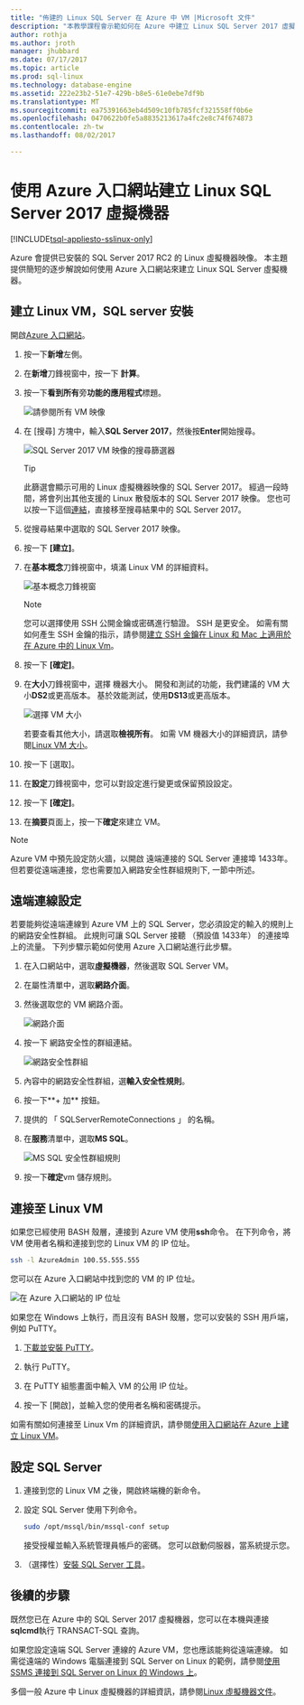 ```yaml
---
title: "佈建的 Linux SQL Server 在 Azure 中 VM |Microsoft 文件"
description: "本教學課程會示範如何在 Azure 中建立 Linux SQL Server 2017 虛擬機器。"
author: rothja
ms.author: jroth
manager: jhubbard
ms.date: 07/17/2017
ms.topic: article
ms.prod: sql-linux
ms.technology: database-engine
ms.assetid: 222e23b2-51e7-429b-b8e5-61e0ebe7df9b
ms.translationtype: MT
ms.sourcegitcommit: ea75391663eb4d509c10fb785fcf321558ff0b6e
ms.openlocfilehash: 0470622b0fe5a8835213617a4fc2e8c74f674873
ms.contentlocale: zh-tw
ms.lasthandoff: 08/02/2017

---
```

# <a name="create-a-linux-sql-server-2017-virtual-machine-with-the-azure-portal"></a>使用 Azure 入口網站建立 Linux SQL Server 2017 虛擬機器

[!INCLUDE[tsql-appliesto-sslinux-only](../includes/tsql-appliesto-sslinux-only.md)]

Azure 會提供已安裝的 SQL Server 2017 RC2 的 Linux 虛擬機器映像。 本主題提供簡短的逐步解說如何使用 Azure 入口網站來建立 Linux SQL Server 虛擬機器。 

## <a name="create-a-linux-vm-with-sql-server-installed"></a>建立 Linux VM，SQL server 安裝

開啟[Azure 入口網站](https://portal.azure.com/)。

1. 按一下**新增**左側。

1. 在**新增**刀鋒視窗中，按一下 **計算**。

1. 按一下**看到所有**旁**功能的應用程式**標題。

   ![請參閱所有 VM 映像](./media/sql-server-linux-azure-virtual-machine/azure-compute-blade.png)

1. 在 [搜尋] 方塊中，輸入**SQL Server 2017**，然後按**Enter**開始搜尋。

    ![SQL Server 2017 VM 映像的搜尋篩選器](./media/sql-server-linux-azure-virtual-machine/searchfilter.png)

    > [!TIP]
    > 此篩選會顯示可用的 Linux 虛擬機器映像的 SQL Server 2017。 經過一段時間，將會列出其他支援的 Linux 散發版本的 SQL Server 2017 映像。 您也可以按一下這個[連結](https://ms.portal.azure.com/#blade/Microsoft_Azure_Marketplace/GalleryFeaturedMenuItemBlade/selectedMenuItemId/home/searchQuery/sql%20server%202017)，直接移至搜尋結果中的 SQL Server 2017。 

1. 從搜尋結果中選取的 SQL Server 2017 映像。

1. 按一下 **[建立]**。

1. 在**基本概念**刀鋒視窗中，填滿 Linux VM 的詳細資料。 

    ![基本概念刀鋒視窗](./media/sql-server-linux-azure-virtual-machine/basics.png)

    > [!Note]
    > 您可以選擇使用 SSH 公開金鑰或密碼進行驗證。 SSH 是更安全。 如需有關如何產生 SSH 金鑰的指示，請參閱[建立 SSH 金鑰在 Linux 和 Mac 上適用於在 Azure 中的 Linux Vm](https://docs.microsoft.com/azure/virtual-machines/virtual-machines-linux-mac-create-ssh-keys)。 

1. 按一下 **[確定]**。

1. 在**大小**刀鋒視窗中，選擇 機器大小。 開發和測試的功能，我們建議的 VM 大小**DS2**或更高版本。 基於效能測試，使用**DS13**或更高版本。

    ![選擇 VM 大小](./media/sql-server-linux-azure-virtual-machine/vmsizes.png)

    若要查看其他大小，請選取**檢視所有**。 如需 VM 機器大小的詳細資訊，請參閱[Linux VM 大小](https://docs.microsoft.com/azure/virtual-machines/virtual-machines-linux-sizes)。

1. 按一下 [選取]。

1. 在**設定**刀鋒視窗中，您可以對設定進行變更或保留預設設定。

1. 按一下 **[確定]**。

1. 在**摘要**頁面上，按一下**確定**來建立 VM。

> [!NOTE]
> Azure VM 中預先設定防火牆，以開啟 遠端連接的 SQL Server 連接埠 1433年。 但若要從遠端連接，您也需要加入網路安全性群組規則下, 一節中所述。

## <a id="remote"></a>遠端連線設定

若要能夠從遠端連線到 Azure VM 上的 SQL Server，您必須設定的輸入的規則上的網路安全性群組。 此規則可讓 SQL Server 接聽 （預設值 1433年） 的連接埠上的流量。 下列步驟示範如何使用 Azure 入口網站進行此步驟。 

1. 在入口網站中，選取**虛擬機器**，然後選取 SQL Server VM。

1. 在屬性清單中，選取**網路介面**。

1. 然後選取您的 VM 網路介面。

    ![網路介面](./media/sql-server-linux-azure-virtual-machine/networkinterfaces.png)

1. 按一下 網路安全性的群組連結。

    ![網路安全性群組](./media/sql-server-linux-azure-virtual-machine/networksecuritygroup.png)

1. 內容中的網路安全性群組，選**輸入安全性規則**。

1. 按一下**+ 加** 按鈕。

1. 提供的 「 SQLServerRemoteConnections 」 的名稱。

1. 在**服務**清單中，選取**MS SQL**。

    ![MS SQL 安全性群組規則](./media/sql-server-linux-azure-virtual-machine/sqlnsgrule.png)

1. 按一下**確定**vm 儲存規則。

## <a id="connect"></a>連接至 Linux VM

如果您已經使用 BASH 殼層，連接到 Azure VM 使用**ssh**命令。 在下列命令，將 VM 使用者名稱和連接到您的 Linux VM 的 IP 位址。

```bash
ssh -l AzureAdmin 100.55.555.555
```

您可以在 Azure 入口網站中找到您的 VM 的 IP 位址。

![在 Azure 入口網站的 IP 位址](./media/sql-server-linux-azure-virtual-machine/vmproperties.png)

如果您在 Windows 上執行，而且沒有 BASH 殼層，您可以安裝的 SSH 用戶端，例如 PuTTY。

1. [下載並安裝 PuTTY](http://www.chiark.greenend.org.uk/~sgtatham/putty/download.html)。

1. 執行 PuTTY。

1. 在 PuTTY 組態畫面中輸入 VM 的公用 IP 位址。

1. 按一下 [開啟]，並輸入您的使用者名稱和密碼提示。

如需有關如何連接至 Linux Vm 的詳細資訊，請參閱[使用入口網站在 Azure 上建立 Linux VM](https://docs.microsoft.com/azure/virtual-machines/virtual-machines-linux-quick-create-portal#ssh-to-the-vm)。

## <a name="configure-sql-server"></a>設定 SQL Server

1. 連接到您的 Linux VM 之後，開啟終端機的新命令。

1. 設定 SQL Server 使用下列命令。

   ```bash
   sudo /opt/mssql/bin/mssql-conf setup 
   ```

   接受授權並輸入系統管理員帳戶的密碼。 您可以啟動伺服器，當系統提示您。

1. （選擇性）[安裝 SQL Server 工具](sql-server-linux-setup-tools.md)。

## <a name="next-steps"></a>後續的步驟

既然您已在 Azure 中的 SQL Server 2017 虛擬機器，您可以在本機與連接**sqlcmd**執行 TRANSACT-SQL 查詢。

如果您設定遠端 SQL Server 連線的 Azure VM，您也應該能夠從遠端連線。 如需從遠端的 Windows 電腦連接到 SQL Server on Linux 的範例，請參閱[使用 SSMS 連接到 SQL Server on Linux 的 Windows 上](sql-server-linux-develop-use-ssms.md)。

多個一般 Azure 中 Linux 虛擬機器的詳細資訊，請參閱[Linux 虛擬機器文件](https://docs.microsoft.com/en-us/azure/virtual-machines/linux/)。

